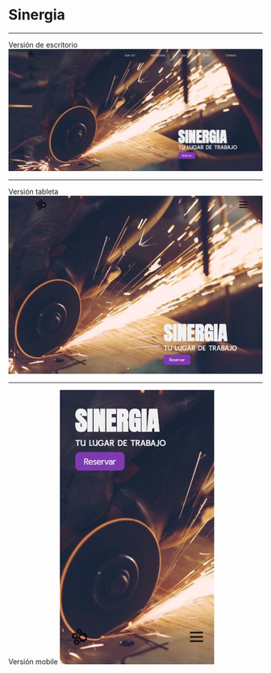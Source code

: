 # Sinergia
___
Versión de escritorio
![Versión de escritorio](https://github.com/leisosag/sinergia/blob/master/img/desktop%20version.png)
___
Versión tableta
![Version tablet](https://github.com/leisosag/sinergia/blob/master/img/tablet%20version.png)
___
Versión mobile
![Version mobile](https://github.com/leisosag/sinergia/blob/master/img/mobile%20version.png)
